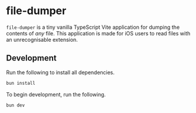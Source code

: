 # file-dumper

`file-dumper` is a tiny vanilla TypeScript Vite application for dumping the contents of *any* file. This application is made for iOS users to read files with an unrecognisable extension.

## Development

Run the following to install all dependencies.

```bash
bun install
```

To begin development, run the following.

```bash
bun dev
```
